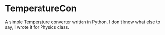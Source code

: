 # TemperatureCon

A simple Temperature converter written in Python. I don't know what else to say, I wrote it for Physics class.

